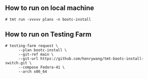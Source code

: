 ## How to run on local machine

    # tmt run -vvvvv plans -n bootc-install

## How to run on Testing Farm

```shell
# testing-farm request \
      --plan bootc-install \
      --git-ref main \
      --git-url https://github.com/henrywang/tmt-bootc-install-switch.git \
      --compose Fedora-41 \
      --arch x86_64
```
